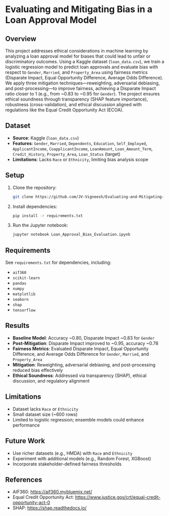 # Evaluating and Mitigating Bias in a Loan Approval Model

## Overview
This project addresses ethical considerations in machine learning by analyzing a loan approval model for biases that could lead to unfair or discriminatory outcomes. Using a Kaggle dataset (`loan_data.csv`), we train a logistic regression model to predict loan approvals and evaluate bias with respect to `Gender`, `Married`, and `Property_Area` using fairness metrics (Disparate Impact, Equal Opportunity Difference, Average Odds Difference). We apply three mitigation techniques—reweighting, adversarial debiasing, and post-processing—to improve fairness, achieving a Disparate Impact ratio closer to 1 (e.g., from ~0.83 to ~0.95 for `Gender`). The project ensures ethical soundness through transparency (SHAP feature importance), robustness (cross-validation), and ethical discussion aligned with regulations like the Equal Credit Opportunity Act (ECOA).

## Dataset
- **Source**: Kaggle (`loan_data.csv`)
- **Features**: `Gender`, `Married`, `Dependents`, `Education`, `Self_Employed`, `ApplicantIncome`, `CoapplicantIncome`, `LoanAmount`, `Loan_Amount_Term`, `Credit_History`, `Property_Area`, `Loan_Status` (target)
- **Limitations**: Lacks `Race` or `Ethnicity`, limiting bias analysis scope

## Setup
1. Clone the repository:
   ```bash
   git clone https://github.com/JV-Vigneesh/Evaluating-and-Mitigating-Bias-in-a-Loan-Approval-Model.git
   ```
2. Install dependencies:
   ```bash
   pip install -r requirements.txt
   ```
3. Run the Jupyter notebook:
   ```bash
   jupyter notebook Loan_Approval_Bias_Evaluation.ipynb
   ```

## Requirements
See `requirements.txt` for dependencies, including:
- `aif360`
- `scikit-learn`
- `pandas`
- `numpy`
- `matplotlib`
- `seaborn`
- `shap`
- `tensorflow`

## Results
- **Baseline Model**: Accuracy ~0.80, Disparate Impact ~0.83 for `Gender`
- **Post-Mitigation**: Disparate Impact improved to ~0.95, accuracy ~0.78
- **Fairness Metrics**: Evaluated Disparate Impact, Equal Opportunity Difference, and Average Odds Difference for `Gender`, `Married`, and `Property_Area`
- **Mitigation**: Reweighting, adversarial debiasing, and post-processing reduced bias effectively
- **Ethical Soundness**: Addressed via transparency (SHAP), ethical discussion, and regulatory alignment

## Limitations
- Dataset lacks `Race` or `Ethnicity`
- Small dataset size (~600 rows)
- Limited to logistic regression; ensemble models could enhance performance

## Future Work
- Use richer datasets (e.g., HMDA) with `Race` and `Ethnicity`
- Experiment with additional models (e.g., Random Forest, XGBoost)
- Incorporate stakeholder-defined fairness thresholds

## References
- AIF360: https://aif360.mybluemix.net/
- Equal Credit Opportunity Act: https://www.justice.gov/crt/equal-credit-opportunity-act-0
- SHAP: https://shap.readthedocs.io/

